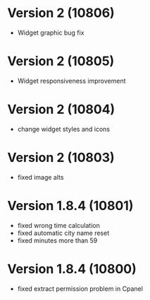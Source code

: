 # Version 2 (10806)
- Widget graphic bug fix

# Version 2 (10805)
- Widget responsiveness improvement

# Version 2 (10804)
- change widget styles and icons

# Version 2 (10803)
- fixed image alts

# Version 1.8.4 (10801)
- fixed wrong time calculation
- fixed automatic city name reset
- fixed minutes more than 59

# Version 1.8.4 (10800)
- fixed extract permission problem in Cpanel
